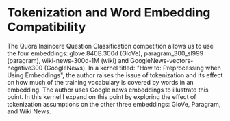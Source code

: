 # Tokenization and Word Embedding Compatibility
The Quora Insincere Question Classification competition allows us to use the four embeddings: glove.840B.300d (GloVe), paragram_300_sl999 (paragram), wiki-news-300d-1M (wiki) and GoogleNews-vectors-negative300 (GoogleNews). In a kernel titled: "How to: Preprocessing when Using Embeddings", the author raises the issue of tokenization and its effect on how much of the training vocabulary is covered by words in an embedding. The author uses Google news embeddings to illustrate this point. In this kernel I expand on this point by exploring the effect of tokenization assumptions on the other three embeddings: GloVe, Paragram, and Wiki News.
